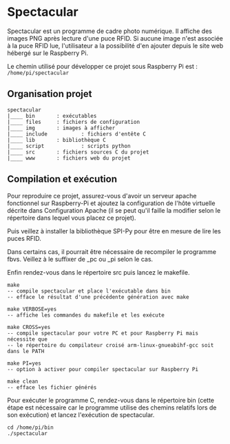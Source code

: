 # Spectacular

Spectacular est un programme de cadre photo numérique. Il affiche des images PNG après lecture d'une puce RFID. Si aucune image n'est associée à la puce RFID lue, l'utilisateur a la possibilité d'en ajouter depuis le site web hébergé sur le Raspberry Pi.

Le chemin utilisé pour développer ce projet sous Raspberry Pi est : `/home/pi/spectacular`

## Organisation projet

```
spectacular
|____ bin		: exécutables
|____ files		: fichiers de configuration
|____ img		: images à afficher
|____ include           : fichiers d'entête C
|____ lib		: bibliothèque C
|____ script            : scripts python
|____ src		: fichiers sources C du projet
|____ www		: fichiers web du projet
```

## Compilation et exécution

Pour reproduire ce projet, assurez-vous d'avoir un serveur apache fonctionnel sur Raspberry-Pi et ajoutez la configuration de l'hôte virtuelle décrite dans Configuration Apache (il se peut qu'il faille la modifier selon le répertoire dans lequel vous placez ce projet).

Puis veillez à installer la bibliothèque SPI-Py pour être en mesure de lire les puces RFID.

Dans certains cas, il pourrait être nécessaire de recompiler le programme fbvs. Veillez à le suffixer de _pc ou _pi selon le cas.

Enfin rendez-vous dans le répertoire src puis lancez le makefile.
```
make
-- compile spectacular et place l'exécutable dans bin
-- efface le résultat d'une précédente génération avec make

make VERBOSE=yes
-- affiche les commandes du makefile et les exécute

make CROSS=yes
-- compile spectacular pour votre PC et pour Raspberry Pi mais nécessite que
-- le répertoire du compilateur croisé arm-linux-gnueabihf-gcc soit dans le PATH

make PI=yes
-- option à activer pour compiler spectacular sur Raspberry Pi

make clean
-- efface les fichier générés 
```

Pour exécuter le programme C, rendez-vous dans le répertoire bin (cette étape est nécessaire car le programme utilise des chemins relatifs lors de son exécution) et lancez l'exécution de spectacular.
```
cd /home/pi/bin
./spectacular
```

